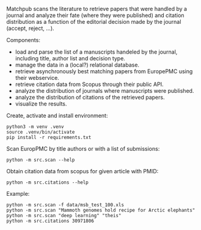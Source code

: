 Matchpub scans the literature to retrieve papers that were handled by a journal and analyze their fate (where they were published) and citation distribution as a function of the editorial decision made by the journal (accept, reject, ...).

Components:

- load and parse the list of a manuscripts handeled by the journal, including title, author list and decision type.
- manage the data in a (local?) relational database.
- retrieve asynchronously best matching papers from EuropePMC using their webservice.
- retrieve citation data from Scopus through their public API.
- analyze the distribution of journals where manuscripts were published.
- analyze the distribution of citations of the retrieved papers.
- visualize the results.


Create, activate and install environment:

    python3 -m venv .venv
    source .venv/bin/activate
    pip install -r requirements.txt

Scan EuropPMC by title authors or with a list of submissions:


    python -m src.scan --help


Obtain citation data from scopus for given article with PMID:

    python -m src.citations --help


Example:
 
    python -m src.scan -f data/msb_test_100.xls
    python -m src.scan "Mammoth genomes hold recipe for Arctic elephants"
    python -m src.scan "deep learning" "theis"
    python -m src.citations 30971806

